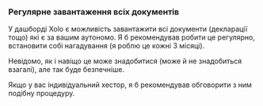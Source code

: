 ### Регулярне завантаження всіх документів

У дашборді Xolo є можливість завантажити всі документи (декларації тощо)
які є за вашим аутономо. Я б рекомендував робити це
регулярно, встановити собі нагадування (я роблю це кожні 3 місяці).

Невідомо, як і навіщо це може знадобитися (може й не знадобиться взагалі), але так
буде безпечніше.

Якщо у вас індивідуальний хестор, я б рекомендував обговорити з ним подібну
процедуру.
